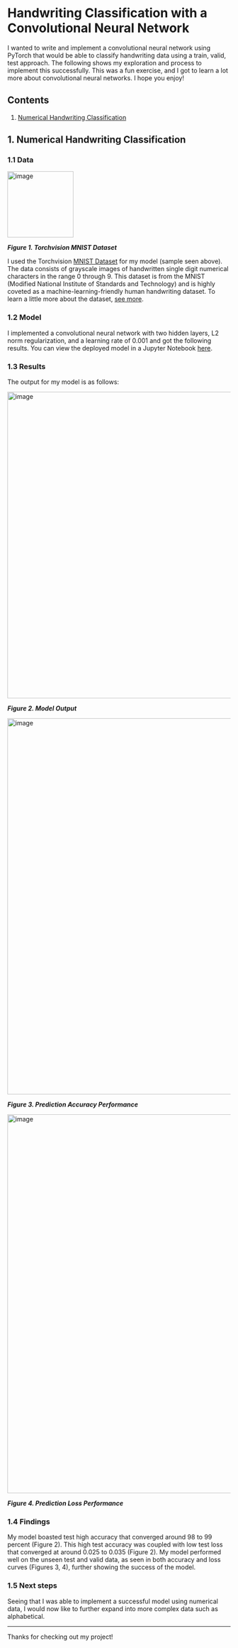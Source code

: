 # Handwriting Classification with a Convolutional Neural Network

I wanted to write and implement a convolutional neural network using PyTorch that would be able to classify handwriting data using a train, valid, test approach. The following shows my exploration and process to implement this successfully. This was a fun exercise, and I got to learn a lot more about convolutional neural networks. I hope you enjoy!

## Contents

1. [Numerical Handwriting Classification](#1-numerical-handwriting-classification)

## 1. Numerical Handwriting Classification

### 1.1 Data
<img width="149" alt="image" src="https://github.com/austinfroste/handwriting_classification_cnn/assets/65328557/846a485b-b016-4f25-a276-2158a53ad270">

<em>**Figure 1. Torchvision MNIST Dataset**</em>

I used the Torchvision [MNIST Dataset](https://pytorch.org/vision/stable/generated/torchvision.datasets.MNIST.html#torchvision.datasets.MNIST) for my model (sample seen above). The data consists of grayscale images of handwritten single digit numerical characters in the range 0 through 9. This dataset is from the MNIST (Modified National Institute of Standards and Technology) and is highly coveted as a machine-learning-friendly human handwriting dataset. To learn a little more about the dataset, [see more](https://en.wikipedia.org/wiki/MNIST_database).


### 1.2 Model
I implemented a convolutional neural network with two hidden layers, L2 norm regularization, and a learning rate of 0.001 and got the following results. You can view the deployed model in a Jupyter Notebook [here](numeric_handwriting.ipynb).

### 1.3 Results
The output for my model is as follows:

<img width="691" alt="image" src="https://github.com/austinfroste/handwriting_classification_cnn/assets/65328557/3fe49552-a5d9-4e3c-8568-fba6c7b2b482">

<em>**Figure 2. Model Output**</em>

<img width="848" alt="image" src="https://github.com/austinfroste/handwriting_classification_cnn/assets/65328557/f31378ec-bfdb-4265-a3a8-c64ca58408ca">

<em>**Figure 3. Prediction Accuracy Performance**</em>

<img width="854" alt="image" src="https://github.com/austinfroste/handwriting_classification_cnn/assets/65328557/718003e8-c5bf-4024-b287-15f1370f2ce9">

<em>**Figure 4. Prediction Loss Performance**</em>

### 1.4 Findings
My model boasted test high accuracy that converged around 98 to 99 percent (Figure 2). This high test accuracy was coupled with low test loss that converged at around 0.025 to 0.035 (Figure 2). My model performed well on the unseen test and valid data, as seen in both accuracy and loss curves (Figures 3, 4), further showing the success of the model.

### 1.5 Next steps
Seeing that I was able to implement a successful model using numerical data, I would now like to further expand into more complex data such as alphabetical.

---

Thanks for checking out my project!
